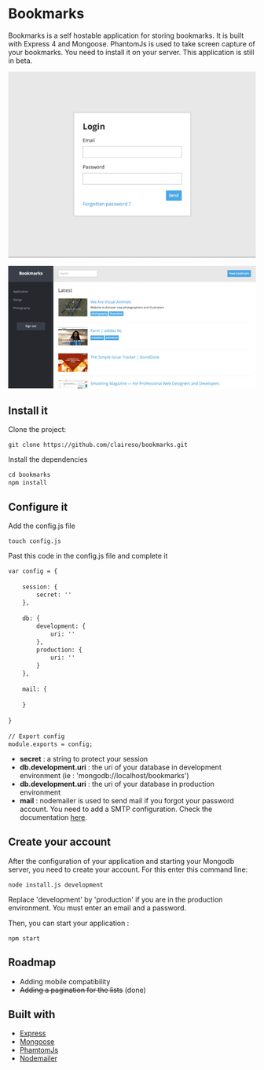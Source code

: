 Bookmarks
====================
Bookmarks is a self hostable application for storing bookmarks.
It is built with Express 4 and Mongoose. 
PhantomJs is used to take screen capture of your bookmarks. You need to install it on your server.
This application is still in beta.

![alt tag](https://github.com/claireso/bookmarks/raw/master/doc/screens/1.3.jpg)

![alt tag](https://github.com/claireso/bookmarks/raw/master/doc/screens/2.3.jpg)

Install it
---------------------
Clone the project:
```
git clone https://github.com/claireso/bookmarks.git
```

Install the dependencies
```
cd bookmarks
npm install
```

Configure it
---------------------
Add the config.js file
```
touch config.js
```

Past this code in the config.js file and complete it
```
var config = {

    session: {
        secret: ''
    },

    db: {
        development: {
            uri: ''
        },
        production: {
            uri: ''
        }
    },

    mail: {
    
    }

}

// Export config
module.exports = config;

```

* **secret** : a string to protect your session
* **db.development.uri** : the uri of your database in development environment (ie : 'mongodb://localhost/bookmarks')
* **db.development.uri** : the uri of your database in production environment
* **mail** : nodemailer is used to send mail if you forgot your password account. You need to add a SMTP configuration. Check the documentation [here](https://github.com/andris9/Nodemailer).    


Create your account
---------------------
After the configuration of your application and starting your Mongodb server, you need to create your account. For this enter this command line:
```
node install.js development
```
Replace 'development' by 'production' if you are in the production environment.
You must enter an email and a password.

Then, you can start your application : 
```
npm start
```

Roadmap
---------------------
* Adding mobile compatibility
* ~~Adding a pagination for the lists~~ (done)

Built with
---------------------
* [Express](http://expressjs.com/)
* [Mongoose](http://mongoosejs.com/)
* [PhamtomJs](http://phantomjs.org/)
* [Nodemailer](https://github.com/andris9/nodemailer)

